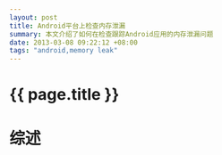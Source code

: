 ```yaml
---
layout: post
title: Android平台上检查内存泄漏
summary: 本文介绍了如何在检查跟踪Android应用的内存泄漏问题
date: 2013-03-08 09:22:12 +08:00
tags: "android,memory leak"
---
```


{{ page.title }}
================

# 综述





